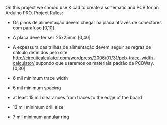 On this project we should use Kicad to create a schematic and PCB for an Arduino PRO.
Project Rules:

- Os pinos de alimentação devem chegar na placa através de conectores com parafuso [0,10]
- A placa deve ter ser 25x25mm [0,40]
- A expessura das trilhas de alimentação devem seguir as regras de cálculo definidos pelo site: http://circuitcalculator.com/wordpress/2006/01/31/pcb-trace-width-calculator/ supondo que usaremos os materiais padrão da PCBWay. [0,30]

- 6 mil minimum trace width
- 6 mil minimum spacing
- at least 15 mil clearances from traces to the edge of the board
- 13 mil minimum drill size
- 7 mil minimum annular ring
